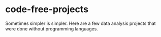 # code-free-projects
Sometimes simpler is simpler. Here are a few data analysis projects that were done without programming languages.
